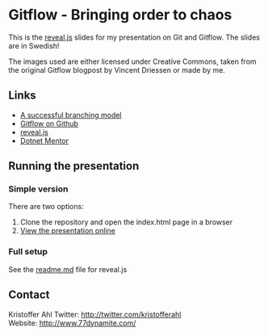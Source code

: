 # Gitflow - Bringing order to chaos

This is the [reveal.js](http://lab.hakim.se/reveal-js/) slides for my presentation on Git and Gitflow. The slides are in Swedish!

The images used are either licensed under Creative Commons, taken from the original Gitflow blogpost by Vincent Driessen or made by me.

## Links
- [A successful branching model](http://nvie.com/posts/a-successful-git-branching-model/)
- [Gitflow on Github](https://github.com/nvie/gitflow)
- [reveal.js](http://lab.hakim.se/reveal-js/)
- [Dotnet Mentor](http://dotnetmentor.se/)

## Running the presentation

### Simple version

There are two options:

1. Clone the repository and open the index.html page in a browser
2. [View the presentation online](https://rawgithub.com/kristofferahl/Talks.Gitflow/master/reveal.js/index.html)

### Full setup

See the [readme.md](reveal.js/README.md) file for reveal.js

## Contact
Kristoffer Ahl
Twitter: http://twitter.com/kristofferahl  
Website: http://www.77dynamite.com/